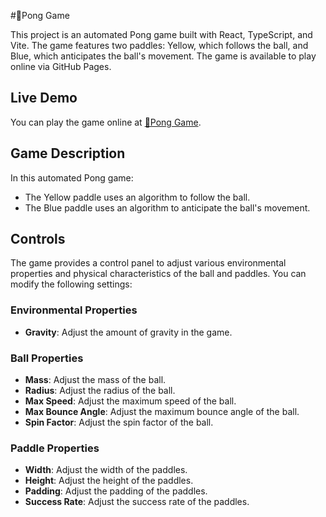 #🏓Pong Game

This project is an automated Pong game built with React, TypeScript, and Vite. The game features two paddles: Yellow, which follows the ball, and Blue, which anticipates the ball's movement. The game is available to play online via GitHub Pages.

## Live Demo

You can play the game online at [🏓Pong Game](https://harryjamesgreenblatt.github.io/Pong/).

## Game Description

In this automated Pong game:
- The Yellow paddle uses an algorithm to follow the ball.
- The Blue paddle uses an algorithm to anticipate the ball's movement.

## Controls

The game provides a control panel to adjust various environmental properties and physical characteristics of the ball and paddles. You can modify the following settings:

### Environmental Properties
- **Gravity**: Adjust the amount of gravity in the game.

### Ball Properties
- **Mass**: Adjust the mass of the ball.
- **Radius**: Adjust the radius of the ball.
- **Max Speed**: Adjust the maximum speed of the ball.
- **Max Bounce Angle**: Adjust the maximum bounce angle of the ball.
- **Spin Factor**: Adjust the spin factor of the ball.

### Paddle Properties
- **Width**: Adjust the width of the paddles.
- **Height**: Adjust the height of the paddles.
- **Padding**: Adjust the padding of the paddles.
- **Success Rate**: Adjust the success rate of the paddles.
